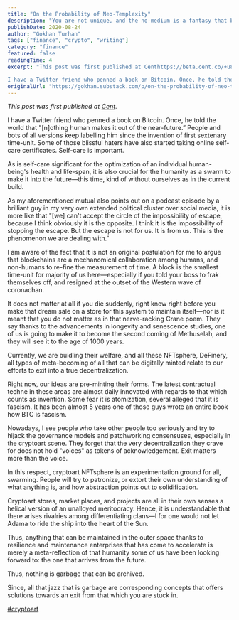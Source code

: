 ```yaml
---
title: "On the Probability of Neo-Templexity"
description: "You are not unique, and the no-medium is a fantasy that breeds wonders."
publishDate: 2020-08-24
author: "Gokhan Turhan"
tags: ["finance", "crypto", "writing"]
category: "finance"
featured: false
readingTime: 4
excerpt: "This post was first published at Centhttps://beta.cent.co/+u8rq9d.

I have a Twitter friend who penned a book on Bitcoin. Once, he told the world that \"nothing human makes it out of the near-future.”..."
originalUrl: "https://gokhan.substack.com/p/on-the-probability-of-neo-templexity"
---
```


*This post was first published at [Cent](https://beta.cent.co/+u8rq9d).*

I have a Twitter friend who penned a book on Bitcoin. Once, he told the world that "[n]othing human makes it out of the near-future.” People and bots of all versions keep labelling him since the invention of first sextenary time-unit. Some of those blissful haters have also started taking online self-care certificates. Self-care is important.

As is self-care significant for the optimization of an individual human-being's health and life-span, it is also crucial for the humanity as a swarm to make it into the future—this time, kind of without ourselves as in the current build.

As my aforementioned mutual also points out on a podcast episode by a brilliant guy in my very own extended political cluster over social media, it is more like that "[we] can't accept the circle of the impossibility of escape, because I think obviously it is the opposite. I think it is the impossibility of stopping the escape. But the escape is not for us. It is from us. This is the phenomenon we are dealing with."

I am aware of the fact that it is not an original postulation for me to argue that blockchains are a mechanomical collaboration among humans, and non-humans to re-fine the measurement of time. A block is the smallest time-unit for majority of us here—especially if you told your boss to frak themselves off, and resigned at the outset of the Western wave of coronachan.

It does not matter at all if you die suddenly, right know right before you make that dream sale on a store for this system to maintain itself—nor is it meant that you do not matter as in that nerve-racking Crane poem. They say thanks to the advancements in longevity and senescence studies, one of us is going to make it to become the second coming of Methuselah, and they will see it to the age of 1000 years.

Currently, we are buidling their welfare, and all these NFTsphere, DeFinery, all types of meta-becoming of all that can be digitally minted relate to our efforts to exit into a true decentralization.

Right now, our ideas are pre-minting their forms. The latest contractual techne in these areas are almost daily innovated with regards to that which counts as invention. Some fear it is atomization, several alleged that it is fascism. It has been almost 5 years one of those guys wrote an entire book how BTC is fascism.

Nowadays, I see people who take other people too seriously and try to hijack the governance models and patchworking consensuses, especially in the cryptoart scene. They forget that the very decentralization they crave for does not hold "voices" as tokens of acknowledgement. Exit matters more than the voice.

In this respect, cryptoart NFTsphere is an experimentation ground for all, swarming. People will try to patronize, or extort their own understanding of what anything is, and how abstraction points out to solidification.

Cryptoart stores, market places, and projects are all in their own senses a helical version of an unalloyed meritocracy. Hence, it is understandable that there arises rivalries among differentiating clans—I for one would not let Adama to ride the ship into the heart of the Sun.

Thus, anything that can be maintained in the outer space thanks to resilience and maintenance enterprises that has come to accelerate is merely a meta-reflection of that humanity some of us have been looking forward to: the one that arrives from the future.

Thus, nothing is garbage that can be archived.

Since, all that jazz that is garbage are corresponding concepts that offers solutions towards an exit from that which you are stuck in.

[#cryptoart](https://beta.cent.co/~cryptoart)